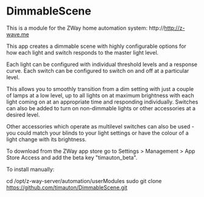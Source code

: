 # DimmableScene

This is a module for the ZWay home automation system: http://http://z-wave.me

This app creates a dimmable scene with highly configurable options for how each light and switch responds to the master light level.

Each light can be configured with individual threshold levels and a response curve. Each switch can be configured to switch on and off at a particular level.

This allows you to smoothly transition from a dim setting with just a couple of lamps at a low level, up to all lights on at maximum brightness with each light coming on at an appropriate time and responding individually. Switches can also be added to turn on non-dimmable lights or other accessories at a desired level.

Other accessories which operate as multilevel switches can also be used - you could match your blinds to your light settings or have the colour of a light change with its brightness.

To download from the ZWay app store go to Settings > Management > App Store Access and add the beta key "timauton_beta".

To install manually:

cd /opt/z-way-server/automation/userModules
sudo git clone https://github.com/timauton/DimmableScene.git